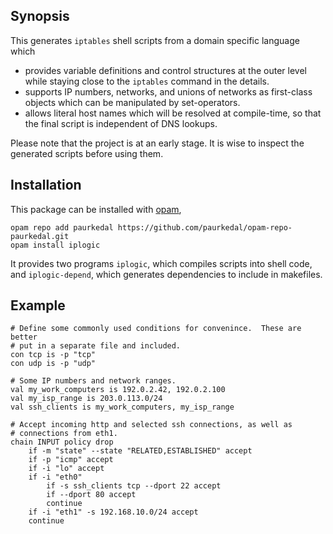 ## Synopsis

This generates `iptables` shell scripts from a domain specific language
which

  - provides variable definitions and control structures at the
    outer level while staying close to the `iptables` command in the
    details.
  - supports IP numbers, networks, and unions of networks as first-class objects
    which can be manipulated by set-operators.
  - allows literal host names which will be resolved at
    compile-time, so that the final script is independent of DNS lookups.

Please note that the project is at an early stage.  It is wise to inspect
the generated scripts before using them.

## Installation

This package can be installed with [opam](http://opam.ocaml.org/),

    opam repo add paurkedal https://github.com/paurkedal/opam-repo-paurkedal.git
    opam install iplogic

It provides two programs `iplogic`, which compiles scripts into shell code,
and `iplogic-depend`, which generates dependencies to include in makefiles.

## Example

    # Define some commonly used conditions for convenince.  These are better
    # put in a separate file and included.
    con tcp is -p "tcp"
    con udp is -p "udp"

    # Some IP numbers and network ranges.
    val my_work_computers is 192.0.2.42, 192.0.2.100
    val my_isp_range is 203.0.113.0/24
    val ssh_clients is my_work_computers, my_isp_range

    # Accept incoming http and selected ssh connections, as well as
    # connections from eth1.
    chain INPUT policy drop
        if -m "state" --state "RELATED,ESTABLISHED" accept
        if -p "icmp" accept
        if -i "lo" accept
        if -i "eth0"
            if -s ssh_clients tcp --dport 22 accept
            if --dport 80 accept
            continue
        if -i "eth1" -s 192.168.10.0/24 accept
        continue
